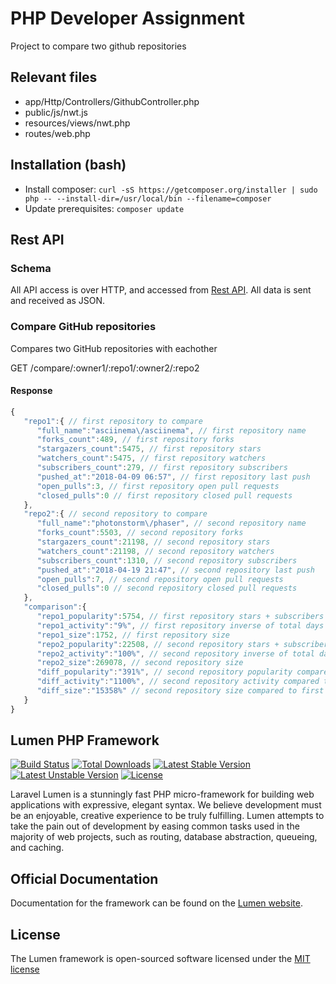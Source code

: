 # PHP Developer Assignment

Project to compare two github repositories

## Relevant files

* app/Http/Controllers/GithubController.php
* public/js/nwt.js
* resources/views/nwt.php
* routes/web.php

## Installation (bash)

* Install composer: `curl -sS https://getcomposer.org/installer | sudo php -- --install-dir=/usr/local/bin --filename=composer`
* Update prerequisites: `composer update`

## Rest API

### Schema

All API access is over HTTP, and accessed from [Rest API](http://nwt.upcor.se/public/api). All data is sent and received as JSON.

### Compare GitHub repositories

Compares two GitHub repositories with eachother

GET /compare/:owner1/:repo1/:owner2/:repo2

#### Response

```javascript
{  
   "repo1":{ // first repository to compare
      "full_name":"asciinema\/asciinema", // first repository name
      "forks_count":489, // first repository forks
      "stargazers_count":5475, // first repository stars
      "watchers_count":5475, // first repository watchers
      "subscribers_count":279, // first repository subscribers
      "pushed_at":"2018-04-09 06:57", // first repository last push
      "open_pulls":3, // first repository open pull requests
      "closed_pulls":0 // first repository closed pull requests
   },
   "repo2":{ // second repository to compare
      "full_name":"photonstorm\/phaser", // second repository name
      "forks_count":5503, // second repository forks
      "stargazers_count":21198, // second repository stars
      "watchers_count":21198, // second repository watchers
      "subscribers_count":1310, // second repository subscribers
      "pushed_at":"2018-04-19 21:47", // second repository last push
      "open_pulls":7, // second repository open pull requests
      "closed_pulls":0 // second repository closed pull requests
   },
   "comparison":{
      "repo1_popularity":5754, // first repository stars + subscribers
      "repo1_activity":"9%", // first repository inverse of total days since last push
      "repo1_size":1752, // first repository size
      "repo2_popularity":22508, // second repository stars + subscribers
      "repo2_activity":"100%", // second repository inverse of total days since last push
      "repo2_size":269078, // second repository size
      "diff_popularity":"391%", // second repository popularity compared to first
      "diff_activity":"1100%", // second repository activity compared to first
      "diff_size":"15358%" // second repository size compared to first
   }
}
```

## Lumen PHP Framework

[![Build Status](https://travis-ci.org/laravel/lumen-framework.svg)](https://travis-ci.org/laravel/lumen-framework)
[![Total Downloads](https://poser.pugx.org/laravel/lumen-framework/d/total.svg)](https://packagist.org/packages/laravel/lumen-framework)
[![Latest Stable Version](https://poser.pugx.org/laravel/lumen-framework/v/stable.svg)](https://packagist.org/packages/laravel/lumen-framework)
[![Latest Unstable Version](https://poser.pugx.org/laravel/lumen-framework/v/unstable.svg)](https://packagist.org/packages/laravel/lumen-framework)
[![License](https://poser.pugx.org/laravel/lumen-framework/license.svg)](https://packagist.org/packages/laravel/lumen-framework)

Laravel Lumen is a stunningly fast PHP micro-framework for building web applications with expressive, elegant syntax. We believe development must be an enjoyable, creative experience to be truly fulfilling. Lumen attempts to take the pain out of development by easing common tasks used in the majority of web projects, such as routing, database abstraction, queueing, and caching.

## Official Documentation

Documentation for the framework can be found on the [Lumen website](http://lumen.laravel.com/docs).

## License

The Lumen framework is open-sourced software licensed under the [MIT license](http://opensource.org/licenses/MIT)
